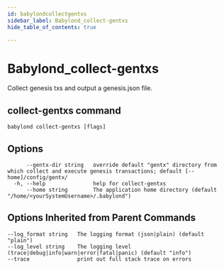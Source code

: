 ```yaml
---
id: babylondcollectgentxs
sidebar_label: Babylond_collect-gentxs
hide_table_of_contents: true

---
```


# Babylond_collect-gentxs
Collect genesis txs and output a genesis.json file.
## collect-gentxs command
```
babylond collect-gentxs [flags]
```
## Options
```
      --gentx-dir string   override default "gentx" directory from which collect and execute genesis transactions; default [--home]/config/gentx/
  -h, --help               help for collect-gentxs
      --home string        The application home directory (default "/home/<yourSystemUsername>/.babylond")
```
## Options Inherited from Parent Commands
```
--log_format string   The logging format (json|plain) (default "plain")
--log_level string    The logging level (trace|debug|info|warn|error|fatal|panic) (default "info")
--trace               print out full stack trace on errors
```